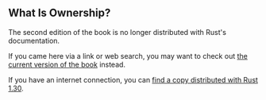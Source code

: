 ## What Is Ownership?

The second edition of the book is no longer distributed with Rust's documentation.

If you came here via a link or web search, you may want to check out [the current version of the book](../ch04-01-what-is-ownership.html) instead.

If you have an internet connection, you can [find a copy distributed with Rust 1.30](https://doc.rust-lang.org/1.30.0/book/second-edition/ch04-01-what-is-ownership.html).